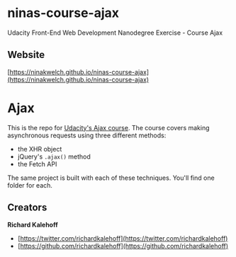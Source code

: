# ninas-course-ajax
Udacity Front-End Web Development Nanodegree Exercise - Course Ajax

## Website

[https://ninakwelch.github.io/ninas-course-ajax](https://ninakwelch.github.io/ninas-course-ajax)

# Ajax

This is the repo for [Udacity's Ajax course](). The course covers making asynchronous requests using three different methods:

* the XHR object
* jQuery's `.ajax()` method
* the Fetch API

The same project is built with each of these techniques. You'll find one folder for each.

## Creators

**Richard Kalehoff**

* [https://twitter.com/richardkalehoff](https://twitter.com/richardkalehoff)
* [https://github.com/richardkalehoff](https://github.com/richardkalehoff)
